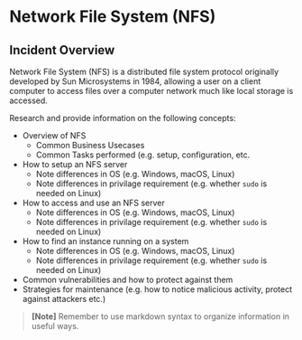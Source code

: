 # Network File System (NFS)  

## Incident Overview  

Network File System (NFS) is a distributed file system protocol originally developed by Sun Microsystems in 1984, allowing a user on a client computer to access files over a computer network much like local storage is accessed. 

Research and provide information on the following concepts:  

- Overview of NFS
    - Common Business Usecases
    - Common Tasks performed (e.g. setup, configuration, etc.
- How to setup an NFS server
    - Note differences in OS (e.g. Windows, macOS, Linux)
    - Note differences in privilage requirement (e.g. whether ```sudo``` is needed on Linux)    
- How to access and use an NFS server
    - Note differences in OS (e.g. Windows, macOS, Linux)
    - Note differences in privilage requirement (e.g. whether ```sudo``` is needed on Linux)
- How to find an instance running on a system
    - Note differences in OS (e.g. Windows, macOS, Linux)
    - Note differences in privilage requirement (e.g. whether ```sudo``` is needed on Linux)
- Common vulnerabilities and how to protect against them
- Strategies for maintenance (e.g. how to notice malicious activity, protect against attackers etc.)

>**[Note]** Remember to use markdown syntax to organize information in useful ways.
